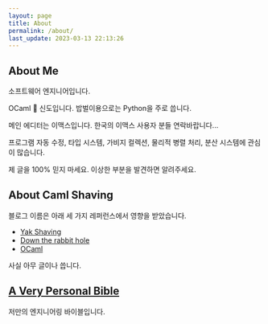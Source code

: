 ```yaml
---
layout: page
title: About
permalink: /about/
last_update: 2023-03-13 22:13:26
---
```


## About Me

 소프트웨어 엔지니어입니다.

 OCaml 🐫 신도입니다. 밥벌이용으로는 Python을 주로 씁니다.

 메인 에디터는 이맥스입니다. 한국의 이맥스 사용자 분들 연락바랍니다...

 프로그램 자동 수정, 타입 시스템, 가비지 컬렉션, 물리적 병렬 처리, 분산 시스템에
 관심이 많습니다. 

 제 글을 100% 믿지 마세요. 이상한 부분을 발견하면 알려주세요.

## About Caml Shaving

 블로그 이름은 아래 세 가지 레퍼런스에서 영향을 받았습니다.

 - [Yak Shaving](http://projects.csail.mit.edu/gsb/old-archive/gsb-archive/gsb2000-02-11.html)
 - [Down the rabbit hole](https://en.wikipedia.org/wiki/Down_the_rabbit_hole)
 - [OCaml](https://ocaml.org)

 사실 아무 글이나 씁니다.


## [A Very Personal Bible](/bible)

 저만의 엔지니어링 바이블입니다.

